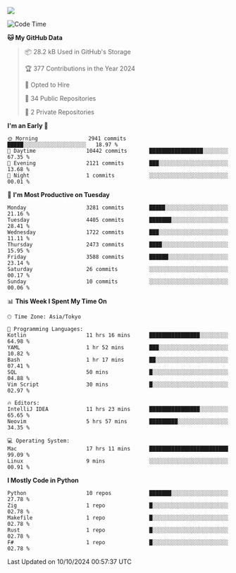 ![](https://komarev.com/ghpvc/?username=kitagawa-hr)

<!--START_SECTION:waka-->
![Code Time](http://img.shields.io/badge/Code%20Time-1%2C105%20hrs%2054%20mins-blue)

**🐱 My GitHub Data** 

> 📦 28.2 kB Used in GitHub's Storage 
 > 
> 🏆 377 Contributions in the Year 2024
 > 
> 💼 Opted to Hire
 > 
> 📜 34 Public Repositories 
 > 
> 🔑 2 Private Repositories 
 > 
**I'm an Early 🐤** 

```text
🌞 Morning                2941 commits        █████░░░░░░░░░░░░░░░░░░░░   18.97 % 
🌆 Daytime                10442 commits       █████████████████░░░░░░░░   67.35 % 
🌃 Evening                2121 commits        ███░░░░░░░░░░░░░░░░░░░░░░   13.68 % 
🌙 Night                  1 commits           ░░░░░░░░░░░░░░░░░░░░░░░░░   00.01 % 
```
📅 **I'm Most Productive on Tuesday** 

```text
Monday                   3281 commits        █████░░░░░░░░░░░░░░░░░░░░   21.16 % 
Tuesday                  4405 commits        ███████░░░░░░░░░░░░░░░░░░   28.41 % 
Wednesday                1722 commits        ███░░░░░░░░░░░░░░░░░░░░░░   11.11 % 
Thursday                 2473 commits        ████░░░░░░░░░░░░░░░░░░░░░   15.95 % 
Friday                   3588 commits        ██████░░░░░░░░░░░░░░░░░░░   23.14 % 
Saturday                 26 commits          ░░░░░░░░░░░░░░░░░░░░░░░░░   00.17 % 
Sunday                   10 commits          ░░░░░░░░░░░░░░░░░░░░░░░░░   00.06 % 
```


📊 **This Week I Spent My Time On** 

```text
🕑︎ Time Zone: Asia/Tokyo

💬 Programming Languages: 
Kotlin                   11 hrs 16 mins      ████████████████░░░░░░░░░   64.98 % 
YAML                     1 hr 52 mins        ███░░░░░░░░░░░░░░░░░░░░░░   10.82 % 
Bash                     1 hr 17 mins        ██░░░░░░░░░░░░░░░░░░░░░░░   07.41 % 
SQL                      50 mins             █░░░░░░░░░░░░░░░░░░░░░░░░   04.88 % 
Vim Script               30 mins             █░░░░░░░░░░░░░░░░░░░░░░░░   02.97 % 

🔥 Editors: 
IntelliJ IDEA            11 hrs 23 mins      ████████████████░░░░░░░░░   65.65 % 
Neovim                   5 hrs 57 mins       █████████░░░░░░░░░░░░░░░░   34.35 % 

💻 Operating System: 
Mac                      17 hrs 11 mins      █████████████████████████   99.09 % 
Linux                    9 mins              ░░░░░░░░░░░░░░░░░░░░░░░░░   00.91 % 
```

**I Mostly Code in Python** 

```text
Python                   10 repos            ███████░░░░░░░░░░░░░░░░░░   27.78 % 
Zig                      1 repo              █░░░░░░░░░░░░░░░░░░░░░░░░   02.78 % 
Makefile                 1 repo              █░░░░░░░░░░░░░░░░░░░░░░░░   02.78 % 
Rust                     1 repo              █░░░░░░░░░░░░░░░░░░░░░░░░   02.78 % 
F#                       1 repo              █░░░░░░░░░░░░░░░░░░░░░░░░   02.78 % 
```




 Last Updated on 10/10/2024 00:57:37 UTC
<!--END_SECTION:waka-->
